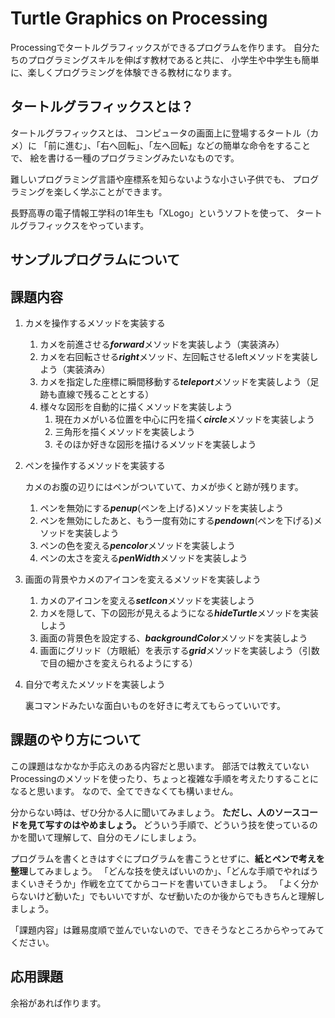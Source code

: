 # Turtle Graphics on Processing

Processingでタートルグラフィックスができるプログラムを作ります。
自分たちのプログラミングスキルを伸ばす教材であると共に、
小学生や中学生も簡単に、楽しくプログラミングを体験できる教材になります。


## タートルグラフィックスとは？

タートルグラフィックスとは、
コンピュータの画面上に登場するタートル（カメ）に
「前に進む」、「右へ回転」、「左へ回転」などの簡単な命令をすることで、
絵を書ける一種のプログラミングみたいなものです。

難しいプログラミング言語や座標系を知らないような小さい子供でも、
プログラミングを楽しく学ぶことができます。

長野高専の電子情報工学科の1年生も「XLogo」というソフトを使って、
タートルグラフィックスをやっています。


## サンプルプログラムについて



## 課題内容

1. カメを操作するメソッドを実装する
	1. カメを前進させる***forward***メソッドを実装しよう（実装済み）
	2. カメを右回転させる***right***メソッド、左回転させるleftメソッドを実装しよう（実装済み）
	3. カメを指定した座標に瞬間移動する***teleport***メソッドを実装しよう（足跡も直線で残ることとする）
	4. 様々な図形を自動的に描くメソッドを実装しよう
		1. 現在カメがいる位置を中心に円を描く***circle***メソッドを実装しよう
		2. 三角形を描くメソッドを実装しよう
		3. そのほか好きな図形を描けるメソッドを実装しよう

2. ペンを操作するメソッドを実装する

	カメのお腹の辺りにはペンがついていて、カメが歩くと跡が残ります。

	1. ペンを無効にする***penup***(ペンを上げる)メソッドを実装しよう
	2. ペンを無効にしたあと、もう一度有効にする***pendown***(ペンを下げる)メソッドを実装しよう
	3. ペンの色を変える***pencolor***メソッドを実装しよう
	4. ペンの太さを変える***penWidth***メソッドを実装しよう

3. 画面の背景やカメのアイコンを変えるメソッドを実装しよう
	1. カメのアイコンを変える***setIcon***メソッドを実装しよう
	2. カメを隠して、下の図形が見えるようになる***hideTurtle***メソッドを実装しよう
	2. 画面の背景色を設定する、***backgroundColor***メソッドを実装しよう
	3. 画面にグリッド（方眼紙）を表示する***grid***メソッドを実装しよう（引数で目の細かさを変えられるようにする）

4. 自分で考えたメソッドを実装しよう

	裏コマンドみたいな面白いものを好きに考えてもらっていいです。


## 課題のやり方について

この課題はなかなか手応えのある内容だと思います。
部活では教えていないProcessingのメソッドを使ったり、ちょっと複雑な手順を考えたりすることになると思います。
なので、全てできなくても構いません。

分からない時は、ぜひ分かる人に聞いてみましょう。
**ただし、人のソースコードを見て写すのはやめましょう。**
どういう手順で、どういう技を使っているのかを聞いて理解して、自分のモノにしましょう。

プログラムを書くときはすぐにプログラムを書こうとせずに、**紙とペンで考えを整理**してみましょう。
「どんな技を使えばいいのか」、「どんな手順でやればうまくいきそうか」作戦を立ててからコードを書いていきましょう。
「よく分からないけど動いた」でもいいですが、なぜ動いたのか後からでもきちんと理解しましょう。

「課題内容」は難易度順で並んでいないので、できそうなところからやってみてください。


## 応用課題

余裕があれば作ります。
